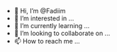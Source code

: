 - 👋 Hi, I’m @Fadiim
- 👀 I’m interested in ...
- 🌱 I’m currently learning ...
- 💞️ I’m looking to collaborate on ...
- 📫 How to reach me ...

<!---
Fadiim/Fadiim is a ✨ special ✨ repository because its `README.md` (this file) appears on your GitHub profile.
You can click the Preview link to take a look at your changes.
--->
